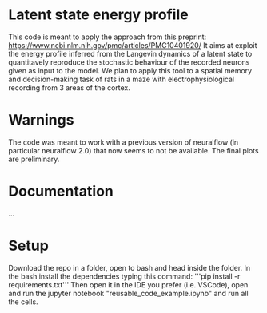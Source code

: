 # Latent state energy profile
This code is meant to apply the approach from this preprint: https://www.ncbi.nlm.nih.gov/pmc/articles/PMC10401920/
It aims at exploit the energy profile inferred from the Langevin dynamics of a latent state to quantitavely reproduce the stochastic behaviour of the recorded neurons given as input to the model. 
We plan to apply this tool to a spatial memory and decision-making task of rats in a maze with electrophysiological recording from 3 areas of the cortex. 

# Warnings
The code was meant to work with a previous version of neuralflow (in particular neuralflow 2.0) that now seems to not be available. 
The final plots are preliminary. 

# Documentation
...

# Setup 
Download the repo in a folder, open to bash and head inside the folder. 
In the bash install the dependencies typing this command:
'''pip install -r requirements.txt''' 
Then open it in the IDE you prefer (i.e. VSCode), open and run the jupyter notebook "reusable_code_example.ipynb" and run all the cells.
 